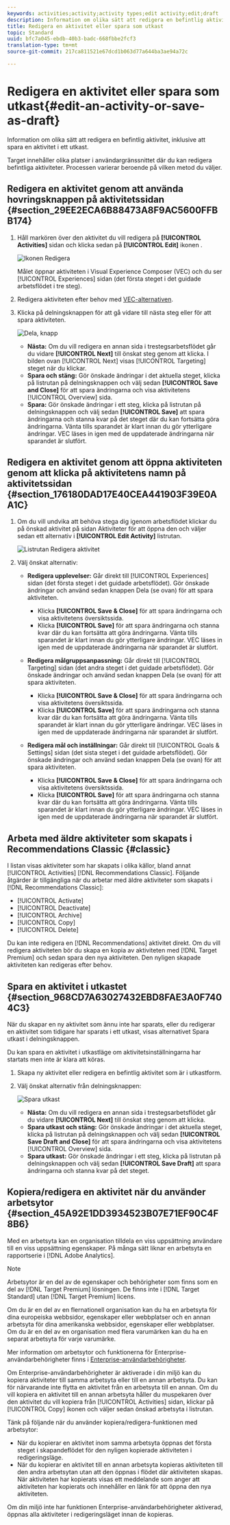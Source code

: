 ```yaml
---
keywords: activities;activity;activity types;edit activity;edit;draft
description: Information om olika sätt att redigera en befintlig aktivitet, inklusive att spara en aktivitet i ett utkast.
title: Redigera en aktivitet eller spara som utkast
topic: Standard
uuid: bfc7a045-ebdb-40b3-badc-668fbbe2fcf3
translation-type: tm+mt
source-git-commit: 217ca811521e67dcd1b063d77a644ba3ae94a72c

---
```



# Redigera en aktivitet eller spara som utkast{#edit-an-activity-or-save-as-draft}

Information om olika sätt att redigera en befintlig aktivitet, inklusive att spara en aktivitet i ett utkast.

Target innehåller olika platser i användargränssnittet där du kan redigera befintliga aktiviteter. Processen varierar beroende på vilken metod du väljer.

## Redigera en aktivitet genom att använda hovringsknappen på aktivitetssidan {#section_29EE2ECA6B88473A8F9AC5600FFBB174}

1. Håll markören över den aktivitet du vill redigera på **[!UICONTROL Activities]** sidan och klicka sedan på **[!UICONTROL Edit]** ikonen .

   ![Ikonen Redigera](/help/c-activities/assets/hover_edit.png)

   Målet öppnar aktiviteten i Visual Experience Composer (VEC) och du ser [!UICONTROL Experiences] sidan (det första steget i det guidade arbetsflödet i tre steg).

1. Redigera aktiviteten efter behov med [VEC-alternativen](/help/c-experiences/c-visual-experience-composer/viztarget-options.md).

1. Klicka på delningsknappen för att gå vidare till nästa steg eller för att spara aktiviteten.

   ![Dela, knapp](/help/c-activities/assets/edit_split_button_2.png)

   * **Nästa:** Om du vill redigera en annan sida i trestegsarbetsflödet går du vidare **[!UICONTROL Next]** till önskat steg genom att klicka. I bilden ovan [!UICONTROL Next] visas [!UICONTROL Targeting] steget när du klickar.
   * **Spara och stäng:** Gör önskade ändringar i det aktuella steget, klicka på listrutan på delningsknappen och välj sedan **[!UICONTROL Save and Close]** för att spara ändringarna och visa aktivitetens [!UICONTROL Overview] sida.
   * **Spara:** Gör önskade ändringar i ett steg, klicka på listrutan på delningsknappen och välj sedan **[!UICONTROL Save]** att spara ändringarna och stanna kvar på det steget där du kan fortsätta göra ändringarna. Vänta tills sparandet är klart innan du gör ytterligare ändringar. VEC läses in igen med de uppdaterade ändringarna när sparandet är slutfört.

## Redigera en aktivitet genom att öppna aktiviteten genom att klicka på aktivitetens namn på aktivitetssidan {#section_176180DAD17E40CEA441903F39E0AA1C}

1. Om du vill undvika att behöva stega dig igenom arbetsflödet klickar du på önskad aktivitet på sidan Aktiviteter för att öppna den och väljer sedan ett alternativ i **[!UICONTROL Edit Activity]** listrutan.

   ![Listrutan Redigera aktivitet](/help/c-activities/assets/edit_activity.png)

1. Välj önskat alternativ:

   * **Redigera upplevelser:** Går direkt till [!UICONTROL Experiences] sidan (det första steget i det guidade arbetsflödet). Gör önskade ändringar och använd sedan knappen Dela (se ovan) för att spara aktiviteten.

      * Klicka **[!UICONTROL Save & Close]** för att spara ändringarna och visa aktivitetens översiktssida.
      * Klicka **[!UICONTROL Save]** för att spara ändringarna och stanna kvar där du kan fortsätta att göra ändringarna. Vänta tills sparandet är klart innan du gör ytterligare ändringar. VEC läses in igen med de uppdaterade ändringarna när sparandet är slutfört.
   * **Redigera målgruppsanpassning:** Går direkt till [!UICONTROL Targeting] sidan (det andra steget i det guidade arbetsflödet). Gör önskade ändringar och använd sedan knappen Dela (se ovan) för att spara aktiviteten.

      * Klicka **[!UICONTROL Save & Close]** för att spara ändringarna och visa aktivitetens översiktssida.
      * Klicka **[!UICONTROL Save]** för att spara ändringarna och stanna kvar där du kan fortsätta att göra ändringarna. Vänta tills sparandet är klart innan du gör ytterligare ändringar. VEC läses in igen med de uppdaterade ändringarna när sparandet är slutfört.
   * **Redigera mål och inställningar:** Går direkt till [!UICONTROL Goals & Settings] sidan (det sista steget i det guidade arbetsflödet). Gör önskade ändringar och använd sedan knappen Dela (se ovan) för att spara aktiviteten.

      * Klicka **[!UICONTROL Save & Close]** för att spara ändringarna och visa aktivitetens översiktssida.
      * Klicka **[!UICONTROL Save]** för att spara ändringarna och stanna kvar där du kan fortsätta att göra ändringarna. Vänta tills sparandet är klart innan du gör ytterligare ändringar. VEC läses in igen med de uppdaterade ändringarna när sparandet är slutfört.



## Arbeta med äldre aktiviteter som skapats i Recommendations Classic {#classic}

I listan visas aktiviteter som har skapats i olika källor, bland annat [!UICONTROL Activities] [!DNL Recommendations Classic]. Följande åtgärder är tillgängliga när du arbetar med äldre aktiviteter som skapats i [!DNL Recommendations Classic]:

* [!UICONTROL Activate]
* [!UICONTROL Deactivate]
* [!UICONTROL Archive]
* [!UICONTROL Copy]
* [!UICONTROL Delete]

Du kan inte redigera en [!DNL Recommendations] aktivitet direkt. Om du vill redigera aktiviteten bör du skapa en kopia av aktiviteten med [!DNL Target Premium] och sedan spara den nya aktiviteten. Den nyligen skapade aktiviteten kan redigeras efter behov.

## Spara en aktivitet i utkastet {#section_968CD7A63027432EBD8FAE3A0F7404C3}

När du skapar en ny aktivitet som ännu inte har sparats, eller du redigerar en aktivitet som tidigare har sparats i ett utkast, visas alternativet Spara utkast i delningsknappen.

Du kan spara en aktivitet i utkastläge om aktivitetsinställningarna har startats men inte är klara att köras.

1. Skapa ny aktivitet eller redigera en befintlig aktivitet som är i utkastform.
1. Välj önskat alternativ från delningsknappen:

   ![Spara utkast](/help/c-activities/assets/save_draft.png)

   * **Nästa:** Om du vill redigera en annan sida i trestegsarbetsflödet går du vidare **[!UICONTROL Next]** till önskat steg genom att klicka.
   * **Spara utkast och stäng:** Gör önskade ändringar i det aktuella steget, klicka på listrutan på delningsknappen och välj sedan **[!UICONTROL Save Draft and Close]** för att spara ändringarna och visa aktivitetens [!UICONTROL Overview] sida.
   * **Spara utkast:** Gör önskade ändringar i ett steg, klicka på listrutan på delningsknappen och välj sedan **[!UICONTROL Save Draft]** att spara ändringarna och stanna kvar på det steget.

## Kopiera/redigera en aktivitet när du använder arbetsytor {#section_45A92E1DD3934523B07E71EF90C4F8B6}

Med en arbetsyta kan en organisation tilldela en viss uppsättning användare till en viss uppsättning egenskaper. På många sätt liknar en arbetsyta en rapportserie i [!DNL Adobe Analytics].

>[!NOTE]
>
>Arbetsytor är en del av de egenskaper och behörigheter som finns som en del av [!DNL Target Premium] lösningen. De finns inte i [!DNL Target Standard] utan [!DNL Target Premium] licens.

Om du är en del av en flernationell organisation kan du ha en arbetsyta för dina europeiska webbsidor, egenskaper eller webbplatser och en annan arbetsyta för dina amerikanska webbsidor, egenskaper eller webbplatser. Om du är en del av en organisation med flera varumärken kan du ha en separat arbetsyta för varje varumärke.

Mer information om arbetsytor och funktionerna för Enterprise-användarbehörigheter finns i [Enterprise-användarbehörigheter](../administrating-target/c-user-management/property-channel/property-channel.md#concept_E396B16FA2024ADBA27BC056138F9838).

Om Enterprise-användarbehörigheter är aktiverade i din miljö kan du kopiera aktiviteter till samma arbetsyta eller till en annan arbetsyta. Du kan för närvarande inte flytta en aktivitet från en arbetsyta till en annan. Om du vill kopiera en aktivitet till en annan arbetsyta håller du muspekaren över den aktivitet du vill kopiera från [!UICONTROL Activities] sidan, klickar på [!UICONTROL Copy] ikonen och väljer sedan önskad arbetsyta i listrutan.

Tänk på följande när du använder kopiera/redigera-funktionen med arbetsytor:

* När du kopierar en aktivitet inom samma arbetsyta öppnas det första steget i skapandeflödet för den nyligen kopierade aktiviteten i redigeringsläge.
* När du kopierar en aktivitet till en annan arbetsyta kopieras aktiviteten till den andra arbetsytan utan att den öppnas i flödet där aktiviteten skapas. När aktiviteten har kopierats visas ett meddelande som anger att aktiviteten har kopierats och innehåller en länk för att öppna den nya aktiviteten.

Om din miljö inte har funktionen Enterprise-användarbehörigheter aktiverad, öppnas alla aktiviteter i redigeringsläget innan de kopieras.
